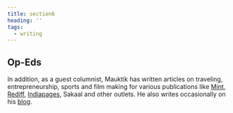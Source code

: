 ```yaml
---
title: section6
heading: ''
tags:
  - writing
---
```

## Op-Eds

In addition, as a guest columnist, Mauktik has written articles on traveling, entrepreneurship, sports and film making for various publications like [Mint](https://www.livemint.com/Sundayapp/e6QXZ1rhcqNOyeD4uJe9MJ/An-irrational-neuroscientist.html), [Rediff](https://realtime.rediff.com/news/mauktik-Kulkarni?service=site-search), [Indiapages](https://www.indiapages.in/mystory-mauktik-kulkarni-7794.html), Sakaal and other outlets. He also writes occasionally on his [blog](https://mindswand.wordpress.com/).
